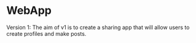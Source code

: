# WebApp
Version 1: The aim of v1 is to create a sharing app that will allow users to create profiles and make posts.
